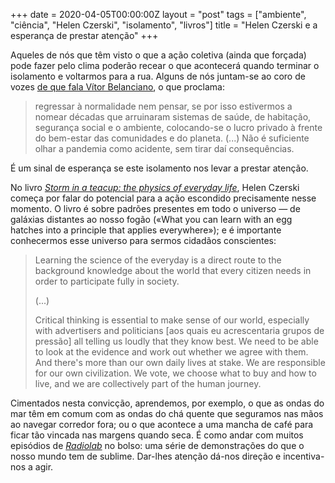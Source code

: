 +++
date = 2020-04-05T00:00:00Z
layout = "post"
tags = ["ambiente", "ciência", "Helen Czerski", "isolamento", "livros"]
title = "Helen Czerski e a esperança de prestar atenção"
+++

Aqueles de nós que têm visto o que a ação coletiva (ainda que forçada) pode fazer pelo clima poderão recear o que acontecerá quando terminar o isolamento e voltarmos para a rua. Alguns de nós juntam-se ao coro de vozes [de que fala Vítor Belanciano](https://www.publico.pt/2020/04/05/opiniao/cronica/nao-queremos-voltar-normalidade-1910983), o que proclama:

>regressar à normalidade nem pensar, se por isso estivermos a nomear décadas que arruinaram sistemas de saúde, de habitação, segurança social e o ambiente, colocando-se o lucro privado à frente do bem-estar das comunidades e do planeta. (...) Não é suficiente olhar a pandemia como acidente, sem tirar daí consequências.

É um sinal de esperança se este isolamento nos levar a prestar atenção.

No livro [_Storm in a teacup: the physics of everyday life_](https://www.bookdepository.com/Storm-Teacup-Helen-Czerski/9781784160753), Helen Czerski começa por falar do potencial para a ação escondido precisamente nesse momento. O livro é sobre padrões presentes em todo o universo — de galáxias distantes ao nosso fogão («What you can learn with an egg hatches into a principle that applies everywhere»); e é importante conhecermos esse universo para sermos cidadãos conscientes:

>Learning the science of the everyday is a direct route to the background knowledge about the world that every citizen needs in order to participate fully in society.
>
>(...)
>
>Critical thinking is essential to make sense of our world, especially with advertisers and politicians [aos quais eu acrescentaria grupos de pressão] all telling us loudly that they know best. We need to be able to look at the evidence and work out whether we agree with them. And there's more than our own daily lives at stake. We are responsible for our own civilization. We vote, we choose what to buy and how to live, and we are collectively part of the human journey.

Cimentados nesta convicção, aprendemos, por exemplo, o que as ondas do mar têm em comum com as ondas do chá quente que seguramos nas mãos ao navegar corredor fora; ou o que acontece a uma mancha de café para ficar tão vincada nas margens quando seca. É como andar com muitos episódios de [_Radiolab_](https://radiolab.org) no bolso: uma série de demonstrações do que o nosso mundo tem de sublime. Dar-lhes atenção dá-nos direção e incentiva-nos a agir.
